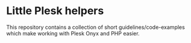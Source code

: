 # Little Plesk helpers

This repository contains a collection of short guidelines/code-examples which make working with Plesk Onyx and PHP easier.
